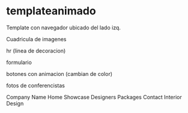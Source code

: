 # templateanimado

Template con navegador ubicado del lado izq.

Cuadricula de imagenes

hr (linea de decoracion)

formulario

botones con animacion (cambian de color)

fotos de conferencistas

Company 
Name 
Home 
Showcase 
Designers 
Packages 
Contact 
Interior Design 
